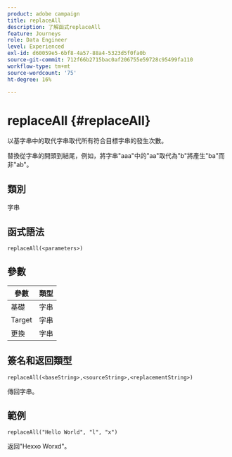 ```yaml
---
product: adobe campaign
title: replaceAll
description: 了解函式replaceAll
feature: Journeys
role: Data Engineer
level: Experienced
exl-id: d60059e5-6bf8-4a57-88a4-5323d5f0fa0b
source-git-commit: 712f66b2715bac0af206755e59728c95499fa110
workflow-type: tm+mt
source-wordcount: '75'
ht-degree: 16%

---
```


# replaceAll {#replaceAll}

以基字串中的取代字串取代所有符合目標字串的發生次數。

替換從字串的開頭到結尾，例如，將字串&quot;aaa&quot;中的&quot;aa&quot;取代為&quot;b&quot;將產生&quot;ba&quot;而非&quot;ab&quot;。

## 類別

字串

## 函式語法

`replaceAll(<parameters>)`

## 參數

| 參數 | 類型 |
|-----------|--------------|
| 基礎 | 字串 |
| Target | 字串 |
| 更換 | 字串 |

## 簽名和返回類型

`replaceAll(<baseString>,<sourceString>,<replacementString>)`

傳回字串。

## 範例

`replaceAll("Hello World", "l", "x")`

返回&quot;Hexxo Worxd&quot;。
